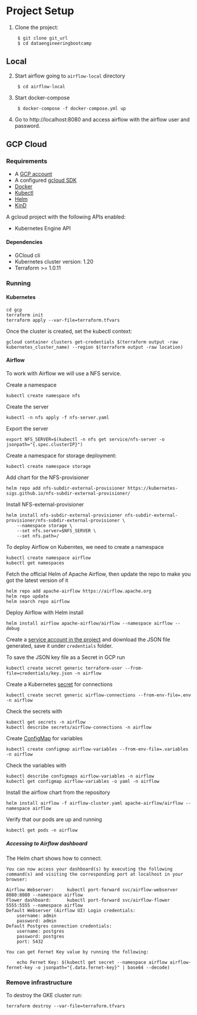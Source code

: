 # Project Setup

1. Clone the project:

        $ git clone git_url
        $ cd dataengineeringbootcamp

## Local

2. Start airflow going to `airflow-local` directory

        $ cd airflow-local

4. Start docker-compose

        $ docker-compose -f docker-compose.yml up

4. Go to http://localhost:8080 and access airflow with the airflow user and password.


## GCP Cloud

### Requirements

- A [GCP account](https://console.cloud.google.com/) 
- A configured [gcloud SDK](https://cloud.google.com/sdk/docs/install-sdk)
- [Docker](https://www.docker.com/get-started/)
- [Kubectl](https://kubernetes.io/docs/reference/kubectl/kubectl/)
- [Helm](https://helm.sh/docs/intro/install/)
- [KinD](https://kind.sigs.k8s.io/docs/user/quick-start/)

A gcloud project with the following APIs enabled:
- Kubernetes Engine API

#### Dependencies
- GCloud cli
- Kubernetes cluster version: 1.20 
- Terraform >= 1.0.11

### Running

#### Kubernetes

```shell
cd gcp
terraform init
terraform apply --var-file=terraform.tfvars
```
Once the cluster is created, set the kubectl context:

```
gcloud container clusters get-credentials $(terraform output -raw kubernetes_cluster_name) --region $(terraform output -raw location)
```

#### Airflow
To work with Airflow we will use a NFS service.

Create a namespace
```
kubectl create namespace nfs
```
Create the server 
```
kubectl -n nfs apply -f nfs-server.yaml 
```
Export the server
```
export NFS_SERVER=$(kubectl -n nfs get service/nfs-server -o jsonpath="{.spec.clusterIP}") 
```
Create a namespace for storage deployment:
```
kubectl create namespace storage
```
Add chart for the NFS-provisioner
```
helm repo add nfs-subdir-external-provisioner https://kubernetes-sigs.github.io/nfs-subdir-external-provisioner/
```
Install NFS-external-provisioner
```
helm install nfs-subdir-external-provisioner nfs-subdir-external-provisioner/nfs-subdir-external-provisioner \
    --namespace storage \
    --set nfs.server=$NFS_SERVER \
    --set nfs.path=/
```

To deploy Airflow on Kuberntes, we need to create a namespace
```
kubectl create namespace airflow
kubectl get namespaces
```

Fetch the official Helm of Apache Airflow, then update the repo to make you got the latest version of it
```
helm repo add apache-airflow https://airflow.apache.org
helm repo update
helm search repo airflow
```
Deploy Airflow with Helm install
```
helm install airflow apache-airflow/airflow --namespace airflow --debug
```

Create a [service account in the project](https://console.cloud.google.com/iam-admin/serviceaccounts) and download the JSON file generated, save it under `credentials` folder.

To save the JSON key file as a Secret in GCP run
```
kubectl create secret generic terraform-user --from-file=credentials/key.json -n airflow
```

Create a Kubernetes [secret](https://kubernetes.io/docs/concepts/configuration/secret/) for connections
```
kubectl create secret generic airflow-connections --from-env-file=.env -n airflow
```

Check the secrets with
```
kubectl get secrets -n airflow
kubectl describe secrets/airflow-connections -n airflow
```

Create [ConfigMap](https://kubernetes.io/docs/tasks/configure-pod-container/configure-pod-configmap/) for variables 
```
kubectl create configmap airflow-variables --from-env-file=.variables -n airflow
```

Check the variables with
```
kubectl describe configmaps airflow-variables -n airflow
kubectl get configmap airflow-variables -o yaml -n airflow
```

Install the airflow chart from the repository
```
helm install airflow -f airflow-cluster.yaml apache-airflow/airflow --namespace airflow
```
Verify that our pods are up and running
```
kubectl get pods -n airflow
```

##### Accessing to Airflow dashboard

The Helm chart shows how to connect:
```
You can now access your dashboard(s) by executing the following command(s) and visiting the corresponding port at localhost in your browser:

Airflow Webserver:     kubectl port-forward svc/airflow-webserver 8080:8080 --namespace airflow
Flower dashboard:      kubectl port-forward svc/airflow-flower 5555:5555 --namespace airflow
Default Webserver (Airflow UI) Login credentials:
    username: admin
    password: admin
Default Postgres connection credentials:
    username: postgres
    password: postgres
    port: 5432

You can get Fernet Key value by running the following:

    echo Fernet Key: $(kubectl get secret --namespace airflow airflow-fernet-key -o jsonpath="{.data.fernet-key}" | base64 --decode)
```


### Remove infrastructure
To destroy the GKE cluster run:

```
terraform destroy --var-file=terraform.tfvars
```

